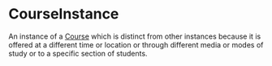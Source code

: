 # CourseInstance

An instance of a <a class="localLink" href="http://schema.org/Course">Course</a> which is distinct from other instances because it is offered at a different time or location or through different media or modes of study or to a specific section of students.
